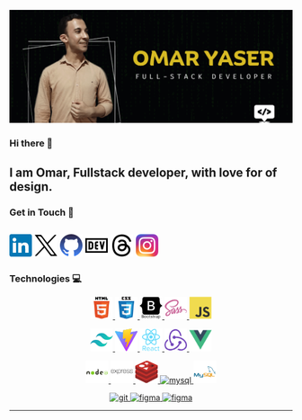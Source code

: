![Banner](ProgrammingBanner.png)


### Hi there 👋

I am Omar, Fullstack developer, with love for of design.
---
### Get in Touch 🤙
[![LinkedIn](5.png)](https://www.linkedin.com/in/omaryaser3000/)
[![Twitter](2.png)](https://twitter.com/OmarYaser3000)
[![GitHub](7.png)](https://github.com/omaryaser3000)
[![Dev.to](6.png)](https://dev.to/omaryaser3000)
[![Threads](1.png)](http://threads.net/@omaryaser3000)
[![Instagram](3.png)](https://instagram.com/omaryaser3000)
---

### Technologies 💻

<p align="center">
    <a href="https://www.w3.org/html/" target="_blank"> <img
            src="https://raw.githubusercontent.com/devicons/devicon/master/icons/html5/html5-original-wordmark.svg"
            alt="html5" width="40" height="40" /> </a>
    <a href="https://www.w3schools.com/css/" target="_blank"> <img
            src="https://raw.githubusercontent.com/devicons/devicon/master/icons/css3/css3-original-wordmark.svg"
            alt="css3" width="40" height="40" /> </a>
    <a href="https://getbootstrap.com" target="_blank"> <img
            src="https://raw.githubusercontent.com/devicons/devicon/master/icons/bootstrap/bootstrap-plain-wordmark.svg"
            alt="bootstrap" width="40" height="40" /> </a>
    <a href="https://sass-lang.com" target="_blank"> <img
            src="https://raw.githubusercontent.com/devicons/devicon/master/icons/sass/sass-original.svg" alt="sass"
            width="40" height="40" /> </a>
    <a href="https://developer.mozilla.org/en-US/docs/Web/JavaScript" target="_blank"> <img
            src="https://raw.githubusercontent.com/devicons/devicon/master/icons/javascript/javascript-original.svg"
            alt="javascript" width="40" height="40" /> </a>
</p>
<p align="center">
<a href="https://tailwindcss.com/" target="_blank"> <img src="8.png"
            alt="figma" width="40" height="40" /> </a>
    <a href="https://vitejs.dev/" target="_blank"> <img src="9.png"
            alt="figma" width="40" height="40" /> </a>
    <a href="https://reactjs.org/" target="_blank"> <img
            src="https://raw.githubusercontent.com/devicons/devicon/master/icons/react/react-original-wordmark.svg"
            alt="react" width="40" height="40" /> </a>
    <a href="https://redux.js.org" target="_blank"> <img
            src="https://raw.githubusercontent.com/devicons/devicon/master/icons/redux/redux-original.svg" alt="redux"
            width="40" height="40" /> </a>
    <a href="https://vuejs.org/" target="_blank"> <img
            src="vue.png"
            alt="mysql" width="40" height="40" /> </a>
</p>
<p align="center">
    <a href="https://nodejs.org" target="_blank"> <img
            src="https://raw.githubusercontent.com/devicons/devicon/master/icons/nodejs/nodejs-original-wordmark.svg"
            alt="nodejs" width="40" height="40" /> </a>
    <a href="https://expressjs.com" target="_blank"> <img
            src="https://raw.githubusercontent.com/devicons/devicon/master/icons/express/express-original-wordmark.svg"
            alt="express" width="40" height="40" /> </a>
<a href="https://redis.io/" target="_blank"> <img
            src="redis.png"
            alt="mysql" width="40" height="40" /> </a>
<a href="https://www.mongodb.com/" target="_blank"> <img
            src="https://upload.wikimedia.org/wikipedia/commons/9/93/MongoDB_Logo.svg"
            alt="mysql" width="40" height="40" /> </a>
<a href="https://www.mysql.com/" target="_blank"> <img
            src="https://raw.githubusercontent.com/devicons/devicon/master/icons/mysql/mysql-original-wordmark.svg"
            alt="mysql" width="40" height="40" /> </a>
</p>
<p align="center">
    <a href="https://git-scm.com/" target="_blank"> <img
            src="https://www.vectorlogo.zone/logos/git-scm/git-scm-icon.svg" alt="git" width="40" height="40" /> </a>
    <a href="https://www.figma.com/" target="_blank"> <img src="https://www.vectorlogo.zone/logos/figma/figma-icon.svg"
            alt="figma" width="40" height="40" /> </a>
    <a href="https://www.wordpress.org/" target="_blank"> <img src="https://upload.wikimedia.org/wikipedia/commons/2/20/WordPress_logo.svg"
            alt="figma" width="40" height="40" /> </a>
</p>
<hr/>
 <!-- ### Pinned repos 📌

 [![Readme Card](https://github-readme-stats.vercel.app/api/pin/?username=leviarista&repo=eco-stats-peru&show_icons=true&title_color=70a5fd&icon_color=bf91f3&text_color=38bdae&bg_color=0D1117)](https://github.com/leviarista/eco-stats-peru) -->

<!-- <p align="center">
    <a href="https://github.com/leviarista/github-profile-header-generator">
      <img width="410" src="https://repository-images.githubusercontent.com/464195386/913299a3-ab61-4f25-af43-0875996a0f13"/>
    </a>
    <a href="https://github.com/leviarista/eco-stats-peru">
      <img width="400" src="https://repository-images.githubusercontent.com/340539352/ef20cd80-7a0d-11eb-89f7-7d47d811e502"/>
      <!--   <img align="center" src="https://github-readme-stats.vercel.app/api/pin/?username=leviarista&repo=eco-stats-peru&show_icons=true&theme=tokyonight&show_owner=false" /> -->
  <!--   </a>
    <a href="https://github.com/leviarista/twenty_one_mining">
      <img width="410" src="https://repository-images.githubusercontent.com/384718454/cb85f71c-7193-455e-87c0-e8abf16ad56f"/>
      <!--   <img align="center" src="https://github-readme-stats.vercel.app/api/pin/?username=leviarista&repo=twenty_one_mining&show_icons=true&theme=tokyonight&show_owner=false" /> -->
<!--     </a>
    <a href="https://github.com/leviarista/speciess">
      <img width="400" src="https://repository-images.githubusercontent.com/444587364/fb40681d-05c7-4a8a-b928-1b63d1bcbe8d"/>
    </a>
</p> -->

<!-- ### Stats 📈

<p align="center">
    <a href="https://github.com/leviarista">
      <img align="center" src="https://github-readme-stats.vercel.app/api/top-langs?username=leviarista&show_icons=true&title_color=70a5fd&icon_color=bf91f3&text_color=38bdae&bg_color=0D1117" alt="Leví Arista's GitHub Stats" />
    </a>
    <a href="https://github.com/leviarista">
      <img align="top" src="https://github-readme-stats.vercel.app/api?username=leviarista&show_icons=true&line_height=27&title_color=70a5fd&icon_color=bf91f3&text_color=38bdae&bg_color=0D1117" alt="Leví Arista's GitHub Stats" />
    </a>
</p> -->
